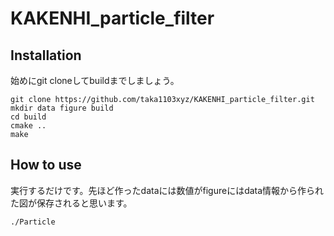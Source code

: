 # KAKENHI_particle_filter
## Installation
始めにgit cloneしてbuildまでしましょう。

    git clone https://github.com/taka1103xyz/KAKENHI_particle_filter.git
    mkdir data figure build
    cd build
    cmake ..
    make

## How to use
実行するだけです。先ほど作ったdataには数値がfigureにはdata情報から作られた図が保存されると思います。

    ./Particle